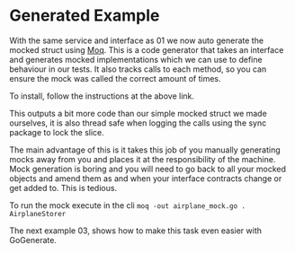 # Generated Example

With the same service and interface as 01 we now auto generate the mocked struct using [Moq](https://github.com/matryer/moq). This is a code generator that takes an interface and generates mocked implementations which we can use to define behaviour in our tests. It also tracks calls to each method, so you can ensure the mock was called the correct amount of times.

To install, follow the instructions at the above link.

This outputs a bit more code than our simple mocked struct we made ourselves, it is also thread safe when logging the calls using the sync package to lock the slice.

The main advantage of this is it takes this job of you manually generating mocks away from you and places it at the responsibility of the machine. Mock generation is boring and you will need to go back to all your mocked objects and amend them as and when your interface contracts change or get added to. This is tedious.

To run the mock execute in the cli `moq -out airplane_mock.go . AirplaneStorer`

The next example 03, shows how to make this task even easier with GoGenerate.
